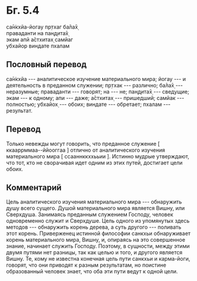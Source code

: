 # Бг. 5.4
са̄н̇кхйа-йогау пр̣тхаг ба̄ла̄х̣<br/>
праваданти на пан̣д̣ита̄х̣<br/>
экам апй а̄стхитах̣ самйаг<br/>
убхайор виндате пхалам
## Пословный перевод

са̄н̇кхйа --- аналитическое изучение материального мира; йогау --- и
деятельность в преданном служении; пр̣тхак --- различно; ба̄ла̄х̣ ---
неразумные; праваданти --- говорят; на --- не; пан̣д̣ита̄х̣ --- сведущие;
экам --- к одному; апи --- даже; а̄стхитах̣ --- пришедший; самйак ---
полностью; убхайох̣ --- обоих; виндате --- обретает; пхалам ---
результат.

## Перевод

Только невежды могут говорить, что преданное служение \[
ккааррммаа--ййооггаа \] отлично от аналитического изучения материального
мира \[ ссааннккххььии \]. Истинно мудрые утверждают, что тот, кто не
сворачивая идет одним из этих путей, достигает цели обоих.

## Комментарий

Цель аналитического изучения материального мира --- обнаружить душу
всего сущего. Душой материального мира является Вишну, или Сверхдуша.
Занимаясь преданным служением Господу, человек одновременно служит и
Сверхдуше. Цель одного из упомянутых здесь методов --- обнаружить корень
дерева, а суть другого --- поливать этот корень. Приверженец истинной
философии санкхьи обнаруживает корень материального мира, Вишну, и,
опираясь на это совершенное знание, начинает служить Господу. Поэтому, в
сущности, между этими двумя путями нет разницы, так как целью и того, и
другого является Вишну. Те, кому не известна конечная цель пути санкхьи
и карма-йоги, говорят, что они приводят к разным результатам, но
поистине образованный человек знает, что оба эти пути ведут к одной
цели.
